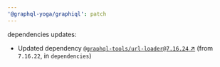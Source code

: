 ```yaml
---
'@graphql-yoga/graphiql': patch
---
```

dependencies updates:
  - Updated dependency [`@graphql-tools/url-loader@7.16.24` ↗︎](https://www.npmjs.com/package/@graphql-tools/url-loader/v/7.16.24) (from `7.16.22`, in `dependencies`)

